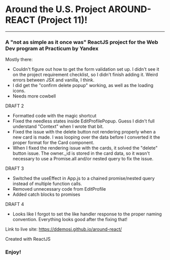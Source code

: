 # Around the U.S. Project AROUND-REACT (Project 11)!
--------------------------------
### A "not as simple as it once was" ReactJS project for the Web Dev program at Practicum by Yandex

Mostly there:

* Couldn't figure out how to get the form validation set up. I didn't see it on the project requirement checklist, so I didn't finish adding it. Weird errors between JSX and vanilla, I think.
* I did get the "confirm delete popup" working, as well as the loading icons.
* Needs more cowbell

DRAFT 2

* Formatted code with the magic shortcut
* Fixed the needless states inside EditProfilePopup. Guess I didn't full understand "Context" when I wrote that bit.
* Fixed the issue with the delete button not rendering properly when a new card is made. I was looping over the data before I converted it the proper format for the Card component.
* When I fixed the rendering issue with the cards, it solved the "delete" button issue. The owner._id is stored in the card data, so it wasn't necessary to use a Promise.all and/or nested query to fix the issue.

DRAFT 3

* Switched the useEffect in App.js to a chained promise/nested query instead of multiple function calls.
* Removed unnecessary code from EditProfile
* Added catch blocks to promises

DRAFT 4

* Looks like I forgot to set the like handler response to the proper naming convention. Everything looks good after the fixing that!

Link to live site:
https://ddemosi.github.io/around-react/

Created with ReactJS

### Enjoy!
